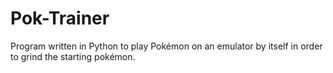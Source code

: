 # Pok-Trainer
Program written in Python to play Pokémon on an emulator by itself in order to grind the starting pokémon.
